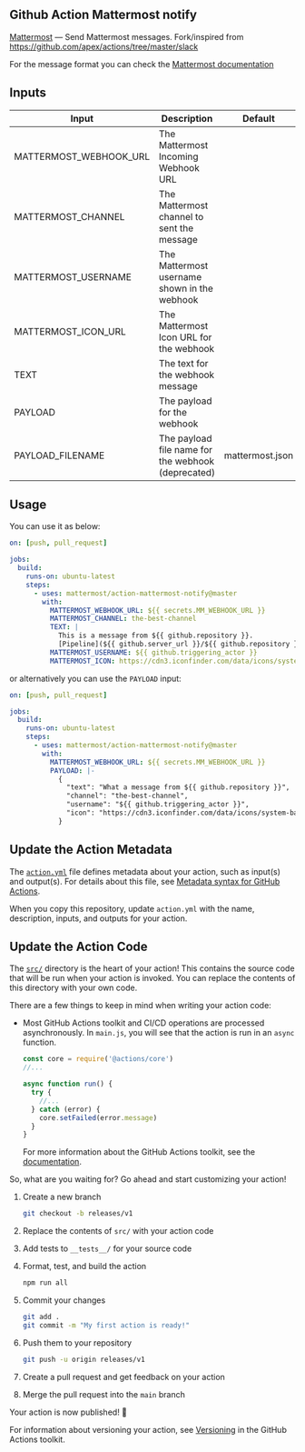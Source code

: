 ## Github Action Mattermost notify

[Mattermost](https://mattermost.com) — Send Mattermost messages. Fork/inspired
from https://github.com/apex/actions/tree/master/slack

For the message format you can check the
[Mattermost documentation](https://developers.mattermost.com/integrate/webhooks/incoming/)

## Inputs

| Input                  | Description                                        | Default         | Required |
| ---------------------- | -------------------------------------------------- | --------------- | -------- |
| MATTERMOST_WEBHOOK_URL | The Mattermost Incoming Webhook URL                |                 | true     |
| MATTERMOST_CHANNEL     | The Mattermost channel to sent the message         |                 | false    |
| MATTERMOST_USERNAME    | The Mattermost username shown in the webhook       |                 | false    |
| MATTERMOST_ICON_URL    | The Mattermost Icon URL for the webhook            |                 | false    |
| TEXT                   | The text for the webhook message                   |                 | false    |
| PAYLOAD                | The payload for the webhook                        |                 | false    |
| PAYLOAD_FILENAME       | The payload file name for the webhook (deprecated) | mattermost.json | false    |

## Usage

You can use it as below:

```yaml
on: [push, pull_request]

jobs:
  build:
    runs-on: ubuntu-latest
    steps:
      - uses: mattermost/action-mattermost-notify@master
        with:
          MATTERMOST_WEBHOOK_URL: ${{ secrets.MM_WEBHOOK_URL }}
          MATTERMOST_CHANNEL: the-best-channel
          TEXT: |
            This is a message from ${{ github.repository }}.
            [Pipeline](${{ github.server_url }}/${{ github.repository }}/actions/runs/${{ github.run_id }}) was completed :white_check_mark:
          MATTERMOST_USERNAME: ${{ github.triggering_actor }}
          MATTERMOST_ICON: https://cdn3.iconfinder.com/data/icons/system-basic-vol-4-1/20/icon-note-attention-alt3-512.png
```

or alternatively you can use the `PAYLOAD` input:

```yaml
on: [push, pull_request]

jobs:
  build:
    runs-on: ubuntu-latest
    steps:
      - uses: mattermost/action-mattermost-notify@master
        with:
          MATTERMOST_WEBHOOK_URL: ${{ secrets.MM_WEBHOOK_URL }}
          PAYLOAD: |-
            {
              "text": "What a message from ${{ github.repository }}",
              "channel": "the-best-channel",
              "username": "${{ github.triggering_actor }}",
              "icon": "https://cdn3.iconfinder.com/data/icons/system-basic-vol-4-1/20/icon-note-attention-alt3-512.png"
            }
```

## Update the Action Metadata

The [`action.yml`](action.yml) file defines metadata about your action, such as
input(s) and output(s). For details about this file, see
[Metadata syntax for GitHub Actions](https://docs.github.com/en/actions/creating-actions/metadata-syntax-for-github-actions).

When you copy this repository, update `action.yml` with the name, description,
inputs, and outputs for your action.

## Update the Action Code

The [`src/`](./src/) directory is the heart of your action! This contains the
source code that will be run when your action is invoked. You can replace the
contents of this directory with your own code.

There are a few things to keep in mind when writing your action code:

- Most GitHub Actions toolkit and CI/CD operations are processed asynchronously.
  In `main.js`, you will see that the action is run in an `async` function.

  ```javascript
  const core = require('@actions/core')
  //...

  async function run() {
    try {
      //...
    } catch (error) {
      core.setFailed(error.message)
    }
  }
  ```

  For more information about the GitHub Actions toolkit, see the
  [documentation](https://github.com/actions/toolkit/blob/master/README.md).

So, what are you waiting for? Go ahead and start customizing your action!

1. Create a new branch

   ```bash
   git checkout -b releases/v1
   ```

1. Replace the contents of `src/` with your action code
1. Add tests to `__tests__/` for your source code
1. Format, test, and build the action

   ```bash
   npm run all
   ```

1. Commit your changes

   ```bash
   git add .
   git commit -m "My first action is ready!"
   ```

1. Push them to your repository

   ```bash
   git push -u origin releases/v1
   ```

1. Create a pull request and get feedback on your action
1. Merge the pull request into the `main` branch

Your action is now published! :rocket:

For information about versioning your action, see
[Versioning](https://github.com/actions/toolkit/blob/master/docs/action-versioning.md)
in the GitHub Actions toolkit.
